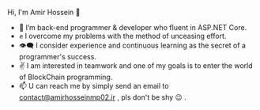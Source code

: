 Hi, I'm Amir Hossein 🙂
- 👋 I’m back-end programmer & developer who fluent in ASP.NET Core.
- ✊ I overcome my problems with the method of unceasing effort.
- 👁️‍🗨️ I consider experience and continuous learning as the secret of a programmer's success.
- ✌ I am interested in teamwork and one of my goals is to enter the world of BlockChain programming.
- 📫 U can reach me by simply send an email to contact@amirhosseinmp02.ir , pls don't be shy 😉 .

<!---
amirhosseinmp02/amirhosseinmp02 is a ✨ special ✨ repository because its `README.md` (this file) appears on your GitHub profile.
You can click the Preview link to take a look at your changes.
--->
